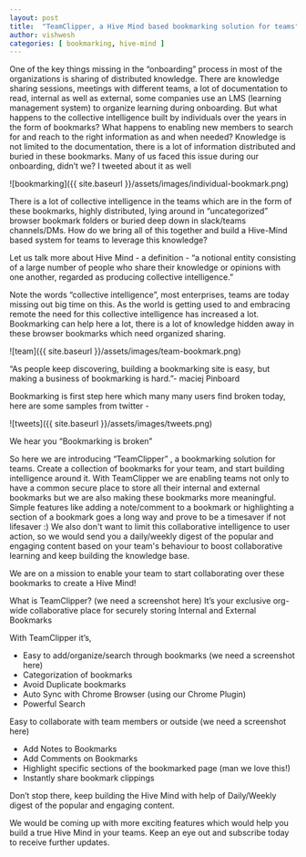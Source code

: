 ```yaml
---
layout: post
title:  "TeamClipper, a Hive Mind based bookmarking solution for teams"
author: vishwesh
categories: [ bookmarking, hive-mind ]
---
```


One of the key things missing in the “onboarding” process in most of the organizations is sharing of distributed knowledge. There are knowledge sharing sessions, meetings with different teams, a lot of documentation to read, internal as well as external, some companies use an LMS (learning management system) to organize learning during onboarding. But what happens to the collective intelligence built by individuals over the years in the form of bookmarks? What happens to enabling new members to search for and reach to the right information as and when needed? Knowledge is not limited to the documentation, there is a lot of information distributed and buried in these bookmarks. Many of us faced this issue during our onboarding, didn’t we? I tweeted about it as well 

![bookmarking]({{ site.baseurl }}/assets/images/individual-bookmark.png)

There is a lot of collective intelligence in the teams which are in the form of these bookmarks, highly distributed, lying around in “uncategorized” browser bookmark folders or buried deep down in slack/teams channels/DMs. How do we bring all of this together and build a Hive-Mind based system for teams to leverage this knowledge? 

Let us talk more about Hive Mind - a definition - 
“a notional entity consisting of a large number of people who share their knowledge or opinions with one another, regarded as producing collective intelligence.”

Note the words “collective intelligence”, most enterprises, teams are today missing out big time on this. As the world is getting used to and embracing remote the need for this collective intelligence has increased a lot. Bookmarking can help here a lot, there is a lot of knowledge hidden away in these browser bookmarks which need organized sharing. 

![team]({{ site.baseurl }}/assets/images/team-bookmark.png)

“As people keep discovering, building a bookmarking site is easy, but making a business of bookmarking is hard.”- maciej Pinboard

Bookmarking is first step here which many many users find broken today, here are some samples from twitter - 

![tweets]({{ site.baseurl }}/assets/images/tweets.png)

We hear you “Bookmarking is broken” 

So here we are introducing “TeamClipper” , a bookmarking solution for teams. Create a collection of bookmarks for your team, and start building intelligence around it. With TeamClipper we are enabling teams not only to have a common secure place to store all their internal and external bookmarks but we are also making these bookmarks more meaningful. Simple features like adding a note/comment to a bookmark or highlighting a section of a bookmark goes a long way and prove to be a timesaver if not lifesaver :) We also don't want to limit this collaborative intelligence to user action, so we would send you a daily/weekly digest of the popular and engaging content based on your team's behaviour to boost collaborative learning and keep building the knowledge base.


We are on a  mission to enable your team to start collaborating over these bookmarks to create a Hive Mind! 

What is TeamClipper? (we need a screenshot here)
It’s your exclusive org-wide collaborative place for securely storing Internal and External Bookmarks

With TeamClipper it’s, 
+ Easy to add/organize/search through bookmarks   (we need a screenshot here)
+ Categorization of bookmarks
+ Avoid Duplicate bookmarks
+ Auto Sync with Chrome Browser (using our Chrome Plugin)
+ Powerful Search

Easy to collaborate with team members or outside  (we need a screenshot here)
+ Add Notes to Bookmarks
+ Add Comments on Bookmarks
+ Highlight specific sections of the bookmarked page (man we love this!)
+ Instantly share bookmark clippings

Don’t stop there, keep building the Hive Mind with help of Daily/Weekly digest of the popular and engaging content.

We would be coming up with more exciting features which would help you build a true Hive Mind in your teams. Keep an eye out and subscribe today to receive further updates.
